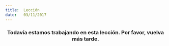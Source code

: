 ```yaml
---
title:  Lección
date:   03/11/2017
---
```


### <center>Todavía estamos trabajando en esta lección. Por favor, vuelva más tarde.</center>
